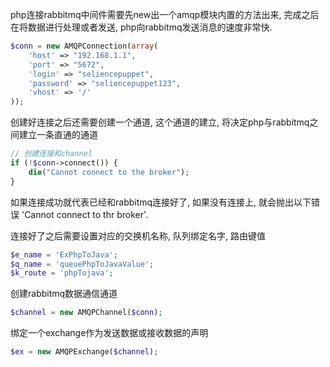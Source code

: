 
php连接rabbitmq中间件需要先new出一个amqp模块内置的方法出来, 完成之后在将数据进行处理或者发送, php向rabbitmq发送消息的速度非常快.

```php
$conn = new AMQPConnection(array(
    'host' => "192.168.1.1",
    'port' => "5672",
    'login' => "seliencepuppet",
    'password' => "seliencepuppet123",
    'vhost' => '/'
));
```

创建好连接之后还需要创建一个通道, 这个通道的建立, 将决定php与rabbitmq之间建立一条直通的通道
```php
// 创建连接和channel
if (!$conn->connect()) {
    die("Cannot connect to the broker");
}
```

如果连接成功就代表已经和rabbitmq连接好了, 如果没有连接上, 就会抛出以下错误 'Cannot connect to thr broker'.

连接好了之后需要设置对应的交换机名称, 队列绑定名字, 路由键值

```php
$e_name = 'ExPhpToJava';
$q_name = 'queuePhpToJavaValue';
$k_route = 'phpTojava';
```

创建rabbitmq数据通信通道
```php
$channel = new AMQPChannel($conn);
```

绑定一个exchange作为发送数据或接收数据的声明
```php
$ex = new AMQPExchange($channel);
```

